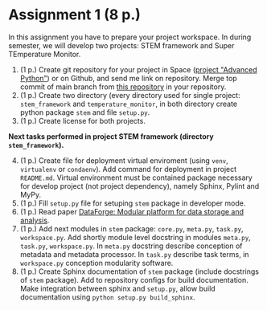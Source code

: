 # Assignment 1 (8 p.)

In this assignment you have to prepare your project workspace.
In during semester, we will develop two projects: STEM framework and Super TEmperature Monitor.

1. (1 p.) Create git repository for your project in Space ([project "Advanced Python"](https://mipt-npm.jetbrains.space/p/advanced-python-2021)) or on Github, and send me link on repository. Merge top commit of main branch from [this repository](https://github.com/Zelenyy/advanced-python-homework) in your repository.
2. (1 p.) Create two directory (every directory used for single project: `stem_framework` and `temperature_monitor`, in both directory create python package `stem` and file `setup.py`. 
3. (1 p.) Create license for both projects.

**Next tasks performed in project STEM framework (directory `stem_framework`).**

4. (1 p.) Create file for deployment virtual enviroment (using `venv`, `virtualenv` or `condaenv`). Add command for deployment in project `README.md`. Virtual environment must be contained package necessary for develop project (not project dependency), namely Sphinx, Pylint and MyPy. 
5. (1 p.) Fill `setup.py` file for setuping `stem` package in developer mode.
6. (1 p.) Read paper [DataForge: Modular platform for data storage and analysis](http://dx.doi.org/10.1051/epjconf/201817705003).
7. (1 p.) Add next modules in `stem` package: `core.py`, `meta.py`, `task.py`, `workspace.py`. Add shortly module level docstring in modules `meta.py`, `task.py`, `workspace.py`. In `meta.py` docstring describe conception of metadata and metadata processor. In `task.py` describe task terms, in `workspace.py` conception modularity software.
8. (1 p.) Create Sphinx documentation of `stem` package (include docstrings of `stem` package). Add to repository configs for build documentation. Make integration between sphinx and `setup.py`, allow build documentation using `python setup.py build_sphinx`.
